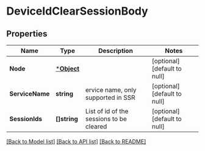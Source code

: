 # DeviceIdClearSessionBody

## Properties
Name | Type | Description | Notes
------------ | ------------- | ------------- | -------------
**Node** | [***Object**](.md) |  | [optional] [default to null]
**ServiceName** | **string** | ervice name, only supported in SSR | [optional] [default to null]
**SessionIds** | **[]string** | List of id of the sessions to be cleared | [optional] [default to null]

[[Back to Model list]](../README.md#documentation-for-models) [[Back to API list]](../README.md#documentation-for-api-endpoints) [[Back to README]](../README.md)


